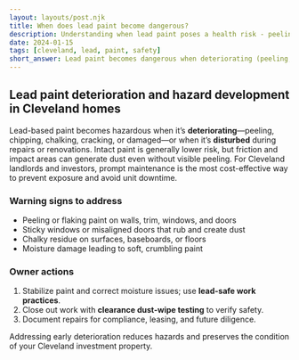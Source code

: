 ```yaml
---
layout: layouts/post.njk
title: When does lead paint become dangerous?
description: Understanding when lead paint poses a health risk - peeling, chipping, cracking, and other deterioration signs
date: 2024-01-15
tags: [cleveland, lead, paint, safety]
short_answer: Lead paint becomes dangerous when deteriorating (peeling, chipping, chalking, cracking, damaged, or damp). Good condition paint usually isn't hazardous unless disturbed.
---
```

<h2>Lead paint deterioration and hazard development in Cleveland homes</h2>
<p>Lead-based paint becomes hazardous when it’s <strong>deteriorating</strong>—peeling, chipping, chalking, cracking, or damaged—or when it’s <strong>disturbed</strong> during repairs or renovations. Intact paint is generally lower risk, but friction and impact areas can generate dust even without visible peeling. For Cleveland landlords and investors, prompt maintenance is the most cost-effective way to prevent exposure and avoid unit downtime.</p>
<h3>Warning signs to address</h3>
<ul>
  <li>Peeling or flaking paint on walls, trim, windows, and doors</li>
  <li>Sticky windows or misaligned doors that rub and create dust</li>
  <li>Chalky residue on surfaces, baseboards, or floors</li>
  <li>Moisture damage leading to soft, crumbling paint</li>
</ul>
<h3>Owner actions</h3>
<ol>
  <li>Stabilize paint and correct moisture issues; use <strong>lead-safe work practices</strong>.</li>
  <li>Close out work with <strong>clearance dust-wipe testing</strong> to verify safety.</li>
  <li>Document repairs for compliance, leasing, and future diligence.</li>
</ol>
<p>Addressing early deterioration reduces hazards and preserves the condition of your Cleveland investment property.</p>
